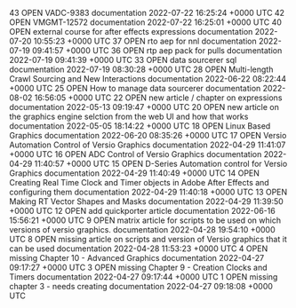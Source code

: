 43	OPEN	VADC-9383	documentation	2022-07-22 16:25:24 +0000 UTC
42	OPEN	VMGMT-12572	documentation	2022-07-22 16:25:01 +0000 UTC
40	OPEN	external course for after effects expressions	documentation	2022-07-20 10:55:23 +0000 UTC
37	OPEN	rto aep for nnl	documentation	2022-07-19 09:41:57 +0000 UTC
36	OPEN	rtp aep pack for pulls	documentation	2022-07-19 09:41:39 +0000 UTC
33	OPEN	data sourcerer sql	documentation	2022-07-19 08:30:28 +0000 UTC
28	OPEN	Multi-length Crawl Sourcing and New Interactions	documentation	2022-06-22 08:22:44 +0000 UTC
25	OPEN	How to manage data sourcerer	documentation	2022-08-02 16:56:05 +0000 UTC
22	OPEN	new article / chapter on expressions	documentation	2022-05-13 09:19:47 +0000 UTC
20	OPEN	new article on the graphics engine selction from the web UI and how that works	documentation	2022-05-05 18:14:22 +0000 UTC
18	OPEN	Linux Based Graphics	documentation	2022-06-20 08:35:26 +0000 UTC
17	OPEN	Versio Automation Control of Versio Graphics	documentation	2022-04-29 11:41:07 +0000 UTC
16	OPEN	ADC Control of Versio Graphics	documentation	2022-04-29 11:40:57 +0000 UTC
15	OPEN	D-Series Automation control for Versio Graphics	documentation	2022-04-29 11:40:49 +0000 UTC
14	OPEN	Creating Real Time Clock and Timer objects in Adobe After Effects and configuring them	documentation	2022-04-29 11:40:18 +0000 UTC
13	OPEN	Making RT Vector Shapes and Masks	documentation	2022-04-29 11:39:50 +0000 UTC
12	OPEN	add quickporter article	documentation	2022-06-16 15:56:21 +0000 UTC
9	OPEN	matrix article for scripts to be used on which versions of versio graphics.	documentation	2022-04-28 19:54:10 +0000 UTC
8	OPEN	missing article on scripts and version of Versio graphics that it can be used	documentation	2022-04-28 11:53:23 +0000 UTC
4	OPEN	missing Chapter 10 - Advanced Graphics	documentation	2022-04-27 09:17:27 +0000 UTC
3	OPEN	missing Chapter 9 - Creation Clocks and Timers	documentation	2022-04-27 09:17:44 +0000 UTC
1	OPEN	missing chapter 3 - needs creating	documentation	2022-04-27 09:18:08 +0000 UTC
